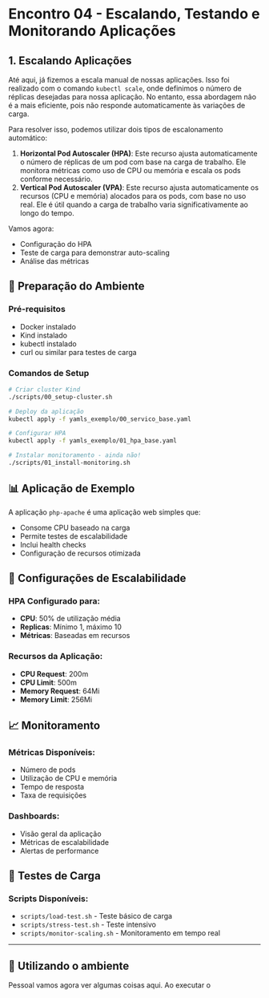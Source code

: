 # Encontro 04 - Escalando, Testando e Monitorando Aplicações

## 1. Escalando Aplicações

Até aqui, já fizemos a escala manual de nossas aplicações. Isso foi realizado com o comando `kubectl scale`, onde definimos o número de réplicas desejadas para nossa aplicação. No entanto, essa abordagem não é a mais eficiente, pois não responde automaticamente às variações de carga.

Para resolver isso, podemos utilizar dois tipos de escalonamento automático:

1. **Horizontal Pod Autoscaler (HPA)**: Este recurso ajusta automaticamente o número de réplicas de um pod com base na carga de trabalho. Ele monitora métricas como uso de CPU ou memória e escala os pods conforme necessário.
2. **Vertical Pod Autoscaler (VPA)**: Este recurso ajusta automaticamente os recursos (CPU e memória) alocados para os pods, com base no uso real. Ele é útil quando a carga de trabalho varia significativamente ao longo do tempo.

Vamos agora:

- Configuração do HPA
- Teste de carga para demonstrar auto-scaling
- Análise das métricas



## 🚀 Preparação do Ambiente

### Pré-requisitos
- Docker instalado
- Kind instalado
- kubectl instalado
- curl ou similar para testes de carga

### Comandos de Setup
```bash
# Criar cluster Kind
./scripts/00_setup-cluster.sh

# Deploy da aplicação
kubectl apply -f yamls_exemplo/00_servico_base.yaml

# Configurar HPA
kubectl apply -f yamls_exemplo/01_hpa_base.yaml

# Instalar monitoramento - ainda não!
./scripts/01_install-monitoring.sh
```

## 📊 Aplicação de Exemplo

A aplicação `php-apache` é uma aplicação web simples que:
- Consome CPU baseado na carga
- Permite testes de escalabilidade
- Inclui health checks
- Configuração de recursos otimizada

## 🔧 Configurações de Escalabilidade

### HPA Configurado para:
- **CPU**: 50% de utilização média
- **Replicas**: Mínimo 1, máximo 10
- **Métricas**: Baseadas em recursos

### Recursos da Aplicação:
- **CPU Request**: 200m
- **CPU Limit**: 500m
- **Memory Request**: 64Mi
- **Memory Limit**: 256Mi

## 📈 Monitoramento

### Métricas Disponíveis:
- Número de pods
- Utilização de CPU e memória
- Tempo de resposta
- Taxa de requisições

### Dashboards:
- Visão geral da aplicação
- Métricas de escalabilidade
- Alertas de performance

## 🧪 Testes de Carga

### Scripts Disponíveis:
- `scripts/load-test.sh` - Teste básico de carga
- `scripts/stress-test.sh` - Teste intensivo
- `scripts/monitor-scaling.sh` - Monitoramento em tempo real

---

## 🍜 Utilizando o ambiente

Pessoal vamos agora ver algumas coisas aqui. Ao executar o 